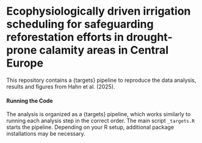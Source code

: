 # Ecophysiologically driven irrigation scheduling for safeguarding reforestation efforts in drought-prone calamity areas in Central Europe

This repository contains a {targets} pipeline to reproduce the data analysis, results and figures from Hahn et al. (2025).

#### Running the Code
The analysis is organized as a {targets} pipeline, which works similarly to running each analysis step in the correct order. The main script `_targets.R` starts the pipeline.
Depending on your R setup, additional package installations may be necessary.


